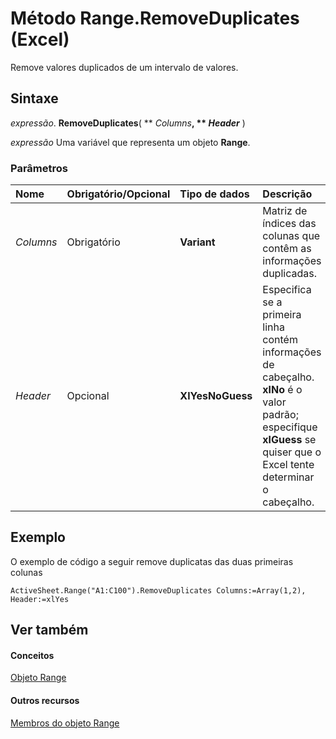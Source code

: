 
# Método Range.RemoveDuplicates (Excel)

Remove valores duplicados de um intervalo de valores.


## Sintaxe

 _expressão_. **RemoveDuplicates**( ** _Columns_**, ** _Header_** )

 _expressão_ Uma variável que representa um objeto **Range**.


### Parâmetros



|**Nome**|**Obrigatório/Opcional**|**Tipo de dados**|**Descrição**|
|:-----|:-----|:-----|:-----|
| _Columns_|Obrigatório|**Variant**|Matriz de índices das colunas que contêm as informações duplicadas.|
| _Header_|Opcional|**XlYesNoGuess**|Especifica se a primeira linha contém informações de cabeçalho.  **xlNo** é o valor padrão; especifique **xlGuess** se quiser que o Excel tente determinar o cabeçalho.|

## Exemplo

O exemplo de código a seguir remove duplicatas das duas primeiras colunas


```
ActiveSheet.Range("A1:C100").RemoveDuplicates Columns:=Array(1,2), Header:=xlYes
```


## Ver também


#### Conceitos


[Objeto Range](b8207778-0dcc-4570-1234-f130532cc8cd.md)
#### Outros recursos


[Membros do objeto Range](4336bf81-1e63-7e44-1792-baf366a027a7.md)